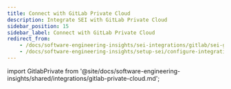 ```yaml
---
title: Connect with GitLab Private Cloud
description: Integrate SEI with GitLab Private Cloud
sidebar_position: 15
sidebar_label: Connect with GitLab Private Cloud
redirect_from:
    - /docs/software-engineering-insights/sei-integrations/gitlab/sei-gitlab-private-cloud
    - /docs/software-engineering-insights/setup-sei/configure-integrations/gitlab/sei-gitlab-private-cloud
---
```


import GitlabPrivate from '@site/docs/software-engineering-insights/shared/integrations/gitlab-private-cloud.md';

<GitlabPrivate />